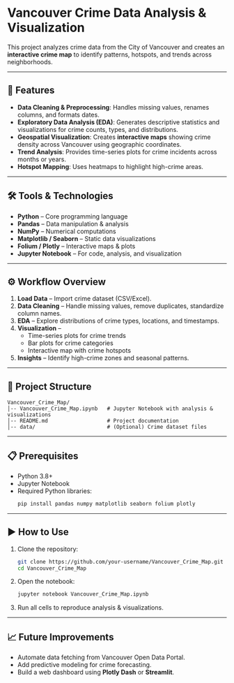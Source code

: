 
# Vancouver Crime Data Analysis & Visualization  

This project analyzes crime data from the City of Vancouver and creates an **interactive crime map** to identify patterns, hotspots, and trends across neighborhoods.  

---

## 🚀 Features  
- **Data Cleaning & Preprocessing**: Handles missing values, renames columns, and formats dates.  
- **Exploratory Data Analysis (EDA)**: Generates descriptive statistics and visualizations for crime counts, types, and distributions.  
- **Geospatial Visualization**: Creates **interactive maps** showing crime density across Vancouver using geographic coordinates.  
- **Trend Analysis**: Provides time-series plots for crime incidents across months or years.  
- **Hotspot Mapping**: Uses heatmaps to highlight high-crime areas.  

---

## 🛠️ Tools & Technologies  
- **Python** – Core programming language  
- **Pandas** – Data manipulation & analysis  
- **NumPy** – Numerical computations  
- **Matplotlib / Seaborn** – Static data visualizations  
- **Folium / Plotly** – Interactive maps & plots  
- **Jupyter Notebook** – For code, analysis, and visualization  

---

## ⚙️ Workflow Overview  
1. **Load Data** – Import crime dataset (CSV/Excel).  
2. **Data Cleaning** – Handle missing values, remove duplicates, standardize column names.  
3. **EDA** – Explore distributions of crime types, locations, and timestamps.  
4. **Visualization** –  
   - Time-series plots for crime trends  
   - Bar plots for crime categories  
   - Interactive map with crime hotspots  
5. **Insights** – Identify high-crime zones and seasonal patterns.  

---

## 📂 Project Structure  
```
Vancouver_Crime_Map/
│-- Vancouver_Crime_Map.ipynb   # Jupyter Notebook with analysis & visualizations
│-- README.md                   # Project documentation
│-- data/                       # (Optional) Crime dataset files
```

---

## 📋 Prerequisites  
- Python 3.8+  
- Jupyter Notebook  
- Required Python libraries:  
  ```bash
  pip install pandas numpy matplotlib seaborn folium plotly
  ```

---

## ▶️ How to Use  
1. Clone the repository:  
   ```bash
   git clone https://github.com/your-username/Vancouver_Crime_Map.git
   cd Vancouver_Crime_Map
   ```
2. Open the notebook:  
   ```bash
   jupyter notebook Vancouver_Crime_Map.ipynb
   ```
3. Run all cells to reproduce analysis & visualizations.  

---

## 📈 Future Improvements  
- Automate data fetching from Vancouver Open Data Portal.  
- Add predictive modeling for crime forecasting.  
- Build a web dashboard using **Plotly Dash** or **Streamlit**.  
